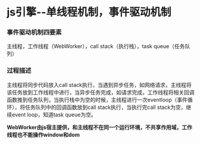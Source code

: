 # js引擎--单线程机制，事件驱动机制

### 事件驱动机制四要素

主线程，工作线程（WebWorker），call stack（执行栈），task  queue（任务队列）

### 过程描述

主线程将同步代码放入call stack执行，当遇到异步任务，如网络请求，主线程将该任务放到工作线程中进行，当异步任务完成，如请求完成，工作线程将相关回调函数推到任务队列，当执行栈中为空的时候，主线程进行一次eventloop（事件循环），将任务队列中的回调函数放到call stack执行，当执行完call stack为空，继续event loop，知道task queue为空。



**WebWorker由js宿主提供，和主线程不在同一个运行环境，不共享作用域，工作线程也不能操作window和dom**